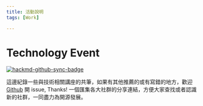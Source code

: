 ```yaml
---
title: 活動說明
tags: [Work]

---
```


# Technology Event

[![hackmd-github-sync-badge](https://hackmd.io/6rjijz5JSG6L0EnxAQGb-w/badge)](https://hackmd.io/6rjijz5JSG6L0EnxAQGb-w)

這邊紀錄一些與技術相關講座的共筆，如果有其他推薦的或有寫錯的地方，歡迎 [Github](https://github.com/t985026/technology_event) 開 issue, Thanks!
一個匯集各大社群的分享連結，方便大家查找或者認識新的社群，一同盡力為開源發展。


